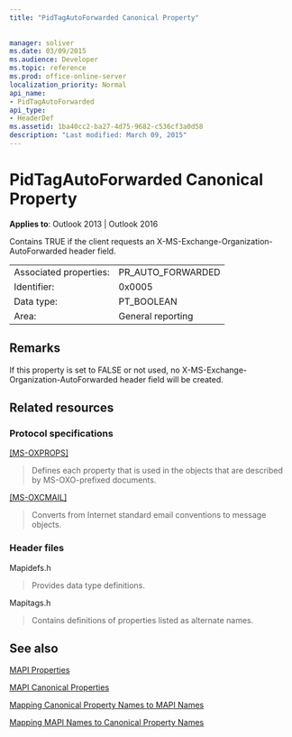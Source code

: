 ```yaml
---
title: "PidTagAutoForwarded Canonical Property"
 
 
manager: soliver
ms.date: 03/09/2015
ms.audience: Developer
ms.topic: reference
ms.prod: office-online-server
localization_priority: Normal
api_name:
- PidTagAutoForwarded
api_type:
- HeaderDef
ms.assetid: 1ba40cc2-ba27-4d75-9682-c536cf3a0d58
description: "Last modified: March 09, 2015"
---
```


# PidTagAutoForwarded Canonical Property

  
  
**Applies to**: Outlook 2013 | Outlook 2016 
  
Contains TRUE if the client requests an X-MS-Exchange-Organization-AutoForwarded header field.
  
|||
|:-----|:-----|
|Associated properties:  <br/> |PR_AUTO_FORWARDED  <br/> |
|Identifier:  <br/> |0x0005  <br/> |
|Data type:  <br/> |PT_BOOLEAN  <br/> |
|Area:  <br/> |General reporting  <br/> |
   
## Remarks

If this property is set to FALSE or not used, no X-MS-Exchange-Organization-AutoForwarded header field will be created.
  
## Related resources

### Protocol specifications

[[MS-OXPROPS]](https://msdn.microsoft.com/library/f6ab1613-aefe-447d-a49c-18217230b148%28Office.15%29.aspx)
  
> Defines each property that is used in the objects that are described by MS-OXO-prefixed documents.
    
[[MS-OXCMAIL]](https://msdn.microsoft.com/library/b60d48db-183f-4bf5-a908-f584e62cb2d4%28Office.15%29.aspx)
  
> Converts from Internet standard email conventions to message objects.
    
### Header files

Mapidefs.h
  
> Provides data type definitions.
    
Mapitags.h
  
> Contains definitions of properties listed as alternate names.
    
## See also



[MAPI Properties](mapi-properties.md)
  
[MAPI Canonical Properties](mapi-canonical-properties.md)
  
[Mapping Canonical Property Names to MAPI Names](mapping-canonical-property-names-to-mapi-names.md)
  
[Mapping MAPI Names to Canonical Property Names](mapping-mapi-names-to-canonical-property-names.md)

